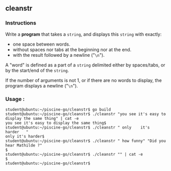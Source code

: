 ## cleanstr

### Instructions

Write a **program** that takes a `string`, and displays this `string` with exactly:
- one space between words.
- without spaces nor tabs at the beginning nor at the end.
- with the result followed by a newline ("`\n`").

A "word" is defined as a part of a `string` delimited either by spaces/tabs, or
by the start/end of the `string`.

If the number of arguments is not 1, or if there are no words to display, the
program displays a newline ("`\n`").

### Usage :

```console
student@ubuntu:~/piscine-go/cleanstr$ go build
student@ubuntu:~/piscine-go/cleanstr$ ./cleanstr "you see it's easy to display the same thing" | cat -e
you see it's easy to display the same thing$
student@ubuntu:~/piscine-go/cleanstr$ ./cleanstr " only    it's  harder   "
only it's harder$
student@ubuntu:~/piscine-go/cleanstr$ ./cleanstr " how funny" "Did you   hear Mathilde ?"
$
student@ubuntu:~/piscine-go/cleanstr$ ./cleanstr "" | cat -e
$
student@ubuntu:~/piscine-go/cleanstr$
```
